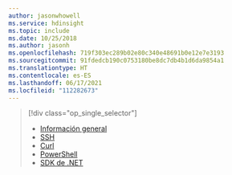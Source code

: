 ```yaml
---
author: jasonwhowell
ms.service: hdinsight
ms.topic: include
ms.date: 10/25/2018
ms.author: jasonh
ms.openlocfilehash: 719f303ec289b02e80c340e48691b0e12e7e3193
ms.sourcegitcommit: 91fdedcb190c0753180be8dc7db4b1d6da9854a1
ms.translationtype: HT
ms.contentlocale: es-ES
ms.lasthandoff: 06/17/2021
ms.locfileid: "112282673"
---
```

> [!div class="op_single_selector"]
> * [Información general](../hadoop/hdinsight-use-mapreduce.md)
> * [SSH](../hadoop/apache-hadoop-use-mapreduce-ssh.md)
> * [Curl](../hadoop/apache-hadoop-use-mapreduce-curl.md)
> * [PowerShell](../hadoop/apache-hadoop-use-mapreduce-powershell.md)
> * [SDK de .NET](../hadoop/apache-hadoop-use-mapreduce-dotnet-sdk.md)
> 
>
